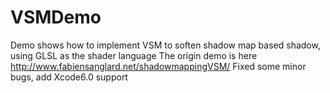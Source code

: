 VSMDemo
=======

Demo shows how to implement VSM to soften shadow map based shadow, using GLSL as the shader language
The origin demo is here http://www.fabiensanglard.net/shadowmappingVSM/
Fixed some minor bugs, add Xcode6.0 support
